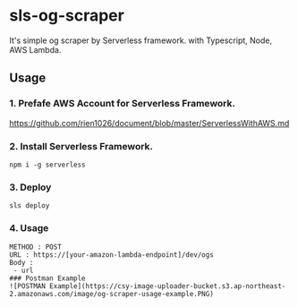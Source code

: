 # sls-og-scraper
It's simple og scraper by Serverless framework.
with Typescript, Node, AWS Lambda.

## Usage
### 1. Prefafe AWS Account for Serverless Framework.
https://github.com/rien1026/document/blob/master/ServerlessWithAWS.md

### 2. Install Serverless Framework.
```
npm i -g serverless
```
### 3. Deploy
```
sls deploy
```
### 4. Usage
```
METHOD : POST
URL : https://[your-amazon-lambda-endpoint]/dev/ogs
Body :
 - url
### Postman Example
![POSTMAN Example](https://csy-image-uploader-bucket.s3.ap-northeast-2.amazonaws.com/image/og-scraper-usage-example.PNG)
